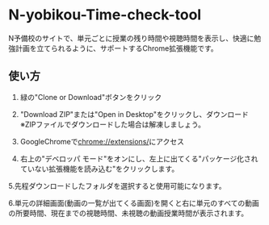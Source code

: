 # N-yobikou-Time-check-tool
N予備校のサイトで、単元ごとに授業の残り時間や視聴時間を表示し、快適に勉強計画を立てられるように、サポートするChrome拡張機能です。

## 使い方
1. 緑の"Clone or Download"ボタンをクリック

2. "Download ZIP"または"Open in Desktop"をクリックし、ダウンロード  
※ZIPファイルでダウンロードした場合は解凍しましょう。

3. GoogleChromeで[chrome://extensions/](chrome://extensions/)にアクセス

4. 右上の"デベロッパ モード"をオンにし、左上に出てくる"パッケージ化されていない拡張機能を読み込む"をクリックします。

5.先程ダウンロードしたフォルダを選択すると使用可能になります。

6.単元の詳細画面(動画の一覧が出てくる画面)を開くと右に単元のすべての動画の所要時間、現在までの視聴時間、未視聴の動画授業時間が表示されます。
